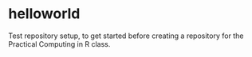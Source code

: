 # helloworld
Test repository setup, to get started before creating a repository for the Practical Computing in R class.
